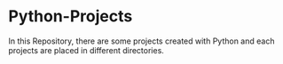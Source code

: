 # Python-Projects

In this Repository, there are some projects created with Python and each projects are placed in different directories.
